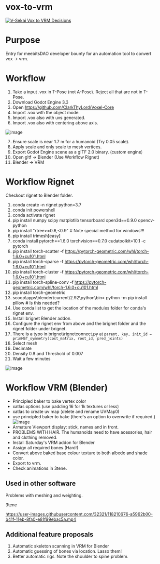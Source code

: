 # vox-to-vrm 

[![V-Sekai Vox to VRM Decisions](https://v-sekai.github.io/v-sekai-vox-to-vrm/log4brains/badge.svg)](https://v-sekai.github.io/v-sekai-vox-to-vrm/log4brains/)

# Purpose

Entry for meebitsDAO developer bounty for an automation tool to convert vox -> vrm.

# Workflow

1. Take a input .vox in T-Pose (not A-Pose). Reject all that are not in T-Pose.
1. Download Godot Engine 3.3
2. Open https://github.com/ClarkThyLord/Voxel-Core
3. Import .vox with the object mode. 
4. Import .vox also with uvs generated.
5. Import .vox also with centering above axis.  

![image](https://user-images.githubusercontent.com/32321/118209936-729f6780-b41e-11eb-9efb-999bc0a117fb.png)


7. Ensure scale is near 1.7 m for a humanoid (Try 0.05 scale).
8. Apply scale and only scale to mesh vertices.
9. Export Godot Engine scene as a glTF 2.0 binary. (custom engine)
10. Open gltf -> Blender (Use  Workflow Rignet)
12. Blender -> VRM

# Workflow Rignet

Checkout rignet to Blender folder.

1. conda create -n rignet python=3.7
1. conda init powershell
1. conda activate rignet
1. pip install numpy scipy matplotlib tensorboard open3d==0.9.0 opencv-python
1. pip install "rtree>=0.8,<0.9" # Note special method for windows!!!
1. pip install trimesh[easy]
1. conda install pytorch==1.6.0 torchvision==0.7.0 cudatoolkit=10.1 -c pytorch
1. pip install torch-scatter -f https://pytorch-geometric.com/whl/torch-1.6.0+cu101.html
1. pip install torch-sparse -f https://pytorch-geometric.com/whl/torch-1.6.0+cu101.html
1. pip install torch-cluster -f https://pytorch-geometric.com/whl/torch-1.6.0+cu101.html
1. pip install torch-spline-conv -f https://pytorch-geometric.com/whl/torch-1.6.0+cu101.html
1. pip install torch-geometric
2. scoop\apps\blender\current\2.92\python\bin> python -m pip install pillow # Is this needed?
3. Use conda list to get the location of the modules folder for conda's rignet env.
4. Install brignet Blender addon.
5. Configure the rignet env from above and the brignet folder and the rignet folder under brignet.
6. There is a typo in brignet\rignetconnect.py at `parent, key, init_id = primMST_symmetry(cost_matrix, root_id, pred_joints)`
7. Select mesh
8. Decimate
9. Density 0.8 and Threshold of 0.007
10. Wait a few minutes

![image](https://user-images.githubusercontent.com/32321/118210317-3ae4ef80-b41f-11eb-96c9-755fc54e3588.png)

# Workflow VRM (Blender)

* Principled baker to bake vertex color
* xatlas options (use padding 16 for 1k textures or less)
* xatlas to create uv map (delete and rename UVMap0)
* use principled baker to bake (there's an option to overwrite if required.)
![image](https://user-images.githubusercontent.com/32321/118210174-ef324600-b41e-11eb-9892-d8b3d2a81127.png)
* Armature Viewport display: stick, names and in front.
* PROBLEMS WITH HAIR. The humanoids need to have acessories, hair and clothing removed.
* Install Saturday's VRM addon for Blender
* Assign all required bones (Hard!)
* Convert above baked base colour texture to both albedo and shade color.
* Export to vrm.
* Check animations in 3tene.

## Used in other software

Problems with meshing and weighting.

3tene

https://user-images.githubusercontent.com/32321/118210676-a5962b00-b41f-11eb-8fa0-e81f99ebac5a.mp4

## Additional feature proposals

1. Automatic skeleton scanning in VRM for Blender
2. Automatic guessing of bones via location. Lasso them!
3. Better automatic rigs. Note the shoulder to spine problem.
